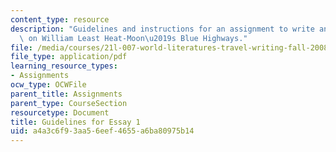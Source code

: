```yaml
---
content_type: resource
description: "Guidelines and instructions for an assignment to write an analytic essay\
  \ on William Least Heat-Moon\u2019s Blue Highways."
file: /media/courses/21l-007-world-literatures-travel-writing-fall-2008/a4a3c6f93aa56eef4655a6ba80975b14_essay_guidelines.pdf
file_type: application/pdf
learning_resource_types:
- Assignments
ocw_type: OCWFile
parent_title: Assignments
parent_type: CourseSection
resourcetype: Document
title: Guidelines for Essay 1
uid: a4a3c6f9-3aa5-6eef-4655-a6ba80975b14
---
```

